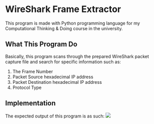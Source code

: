 <h1>WireShark Frame Extractor</h1>
This program is made with Python programming language for my Computational Thinking & Doing course in the university.
<h2>What This Program Do</h2>
Basically, this program scans through the prepared WireShark packet capture file and search for specific information such as:
<ol>
  <li>The Frame Number</li>
  <li>Packet Source hexadecimal IP address</li>
  <li>Packet Destination hexadecimal IP address</li>
  <li>Protocol Type</li>
</ol>
<h2>Implementation</h2>
The expected output of this program is as such:
<img src="https://cdn.discordapp.com/attachments/821442312118206496/1238517610912681994/image.png?ex=663f92e8&is=663e4168&hm=f894b61b9151b38919cb18cac256e75532d5ee424f8bf93fdbb5aea847c272bf&">
